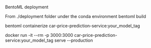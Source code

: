 BentoML deployment

From ./deployment folder under the conda environment
bentoml build

bentoml containerize car-price-prediction-service:your_model_tag

docker run -it --rm -p 3000:3000 car-price-prediction-service:your_model_tag serve --production